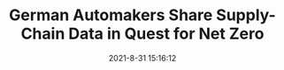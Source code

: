 ---
"title": "German Automakers Share Supply-Chain Data in Quest for Net Zero"
"date": "2021-8-31 15:16:12"
"feed_name": "INDUSTRYWEEK"
"feed_website": "https://www.industryweek.com/"
"feed_rss": "https://www.industryweek.com/__rss/website-scheduled-content.xml?input=%7B%22sectionAlias%22%3A%22home%22%7D"
"link": "https://www.industryweek.com/supply-chain/supply-chain-technology/article/21173944/netzero-auto-manufacturing-depends-on-datasharing"
"file": "_posts/2021-8-31-15-16-12_INDUSTRYWEEK_10dd9ea1787255d5db55390786ff8b9e1009602d.md"
"accident": "0"
"drilling": "0"
---